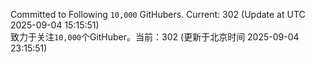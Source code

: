 Committed to Following `10,000` GitHubers. Current: <!-- FOLLOWING_COUNT -->302<!-- FOLLOWING_COUNT --> (Update at UTC <!-- LAST_UPDATED -->2025-09-04 15:15:51<!-- LAST_UPDATED -->)<br>
致力于关注`10,000`个GitHuber。当前：<!-- FOLLOWING_COUNT -->302<!-- FOLLOWING_COUNT --> (更新于北京时间 <!-- LAST_UPDATED_CST -->2025-09-04 23:15:51<!-- LAST_UPDATED_CST -->)
